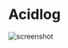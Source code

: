 # Acidlog
![screenshot](https://user-images.githubusercontent.com/29918030/184520031-8d82d0c8-085a-43b8-b780-4291d5997436.png)
